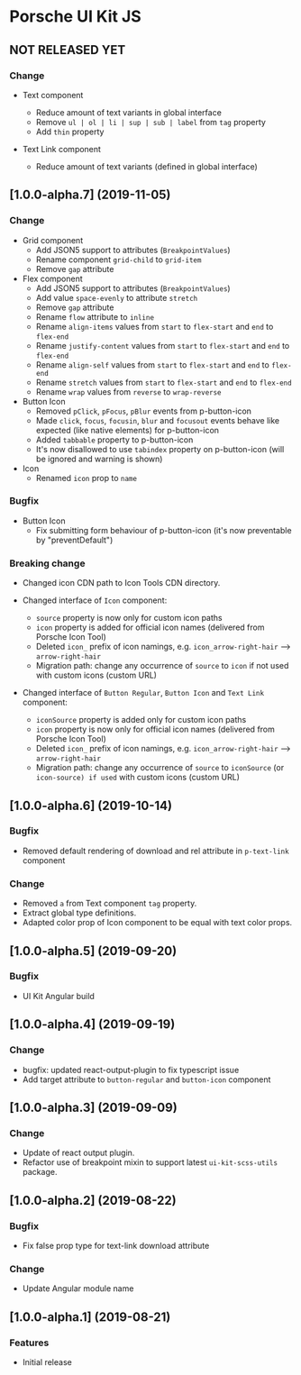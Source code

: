 # Porsche UI Kit JS

## NOT RELEASED YET

### Change

* Text component
  * Reduce amount of text variants in global interface
  * Remove `ul | ol | li | sup | sub | label` from `tag` property
  * Add `thin` property
  
* Text Link component
  * Reduce amount of text variants (defined in global interface)


## [1.0.0-alpha.7] (2019-11-05)

### Change

* Grid component
  * Add JSON5 support to attributes (`BreakpointValues`)
  * Rename component `grid-child` to `grid-item`
  * Remove `gap` attribute
* Flex component
  * Add JSON5 support to attributes (`BreakpointValues`)
  * Add value `space-evenly` to attribute `stretch`
  * Remove `gap` attribute
  * Rename `flow` attribute to `inline`
  * Rename `align-items` values from `start` to `flex-start` and `end` to `flex-end`
  * Rename `justify-content` values from `start` to `flex-start` and `end` to `flex-end`
  * Rename `align-self` values from `start` to `flex-start` and `end` to `flex-end`
  * Rename `stretch` values from `start` to `flex-start` and `end` to `flex-end`
  * Rename `wrap` values from `reverse` to `wrap-reverse`
* Button Icon
  * Removed `pClick`, `pFocus`, `pBlur` events from p-button-icon
  * Made `click`, `focus`, `focusin`, `blur` and `focusout` events behave like expected (like native elements) for p-button-icon
  * Added `tabbable` property to p-button-icon
  * It's now disallowed to use `tabindex` property on p-button-icon (will be ignored and warning is shown)
* Icon 
  * Renamed `icon` prop to `name` 

### Bugfix
* Button Icon
  * Fix submitting form behaviour of p-button-icon (it's now preventable by "preventDefault")

### Breaking change
- Changed icon CDN path to Icon Tools CDN directory.
- Changed interface of `Icon` component: 
    - `source` property is now only for custom icon paths
    - `icon` property is added for official icon names (delivered from Porsche Icon Tool)
    - Deleted `icon_` prefix of icon namings, e.g. `icon_arrow-right-hair` --> `arrow-right-hair` 
    - Migration path: change any occurrence of `source` to `icon` if not used with custom icons (custom URL)

- Changed interface of `Button Regular`, `Button Icon` and `Text Link` component: 
    - `iconSource` property is added only for custom icon paths
    - `icon` property is now only for official icon names (delivered from Porsche Icon Tool)
    - Deleted `icon_` prefix of icon namings, e.g. `icon_arrow-right-hair` --> `arrow-right-hair` 
    - Migration path: change any occurrence of `source` to `iconSource` (or `icon-source) if used` with custom icons (custom URL)


## [1.0.0-alpha.6] (2019-10-14)

### Bugfix
* Removed default rendering of download and rel attribute in `p-text-link` component

### Change
* Removed `a` from Text component `tag` property.
* Extract global type definitions.
* Adapted color prop of Icon component to be equal with text color props.


## [1.0.0-alpha.5] (2019-09-20)

### Bugfix
* UI Kit Angular build


## [1.0.0-alpha.4] (2019-09-19)

### Change
* bugfix: updated react-output-plugin to fix typescript issue
* Add target attribute to `button-regular` and `button-icon` component


## [1.0.0-alpha.3] (2019-09-09)

### Change
* Update of react output plugin. 
* Refactor use of breakpoint mixin to support latest `ui-kit-scss-utils` package.


## [1.0.0-alpha.2] (2019-08-22)

### Bugfix
* Fix false prop type for text-link download attribute

### Change
* Update Angular module name


## [1.0.0-alpha.1] (2019-08-21)

### Features
* Initial release